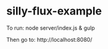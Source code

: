 silly-flux-example
==================
To run:
node server/index.js &
gulp

Then go to: http://localhost:8080/
